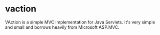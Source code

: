 vaction
=======

VAction is a simple MVC implementation for Java Servlets. It's very simple and small and borrows heavily from Microsoft ASP.MVC.
